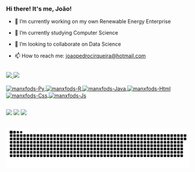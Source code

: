 ### Hi there! It's me, João!

- 🔭 I’m currently working on my own Renewable Energy Enterprise 
- 🌱 I’m currently studying Computer Science 
- 👯 I’m looking to collaborate on Data Science 
- 📫 How to reach me: joaopedrocirqueira@hotmail.com
  
  ##  
<div>
  <a href="https://github.com/manxfods">
  <img height="180em" src="https://github-readme-stats.vercel.app/api?username=manxfods&show_icons=true&theme=midnight-purple&include_all_commits=true&count_private=true"/>
  <img height="180em" src="https://github-readme-stats.vercel.app/api/top-langs/?username=manxfods&layout=compact&langs_count=7&theme=midnight-purple"/>
</div>
  
<div style="display: inline_block"><br>
  <img align="center" alt="manxfods-Py" height="30" width="40" src="https://cdn.jsdelivr.net/gh/devicons/devicon/icons/python/python-original.svg">
  <img align="center" alt="manxfods-R" height="30" width="40" src="https://cdn.jsdelivr.net/gh/devicons/devicon/icons/r/r-original.svg">
  <img align="center" alt="manxfods-Java" height="30" width="40" src="https://cdn.jsdelivr.net/gh/devicons/devicon/icons/java/java-original.svg">
  <img align="center" alt="manxfods-Html" height="30" width="40" src="https://cdn.jsdelivr.net/gh/devicons/devicon/icons/html5/html5-original.svg">
  <img align="center" alt="manxfods-Css" height="30" width="40" src="https://cdn.jsdelivr.net/gh/devicons/devicon/icons/css3/css3-original.svg">
  <img align="center" alt="manxfods-Js" height="30" width="40" src="https://cdn.jsdelivr.net/gh/devicons/devicon/icons/javascript/javascript-original.svg">
</div>
  
  ##
<div> 
  <a href="https://www.instagram.com/realbluesking/" target="_blank"><img src="https://img.shields.io/badge/-Instagram-%23E4405F?style=for-the-badge&logo=instagram&logoColor=white" target="_blank"></a>
  <a href="mailto:joaopedrocirqueira@hotmail.com" target="_blank"><img src="https://img.shields.io/badge/Microsoft_Outlook-0078D4?style=for-the-badge&logo=microsoft-outlook&logoColor=white" target="_blank"></a>
  <a href="https://www.linkedin.com/in/jo%C3%A3o-pedro-s-cirqueira-943883184/" target="_blank"><img src="https://img.shields.io/badge/-LinkedIn-%230077B5?style=for-the-badge&logo=linkedin&logoColor=white" target="_blank"></a> 
  
  ## 
  ![Snake animation](https://github.com/manxfods/manxfods/blob/output/github-contribution-grid-snake.svg)
 
  ##
</div>
